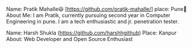 Name: Pratik Mahalle😃 [https://github.com/pratik-mahalle/]
place: Pune🚩
About Me: I am Pratik, currently pursuing second year in Computer Engineering in pune. I am a tech enthusiastic and jr. penetration tester.

Name: Harsh Shukla (https://github.com/harshhgithub)
Place: Kanpur
About: Web Developer and Open Source Enthusiast